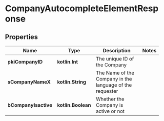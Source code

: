 
# CompanyAutocompleteElementResponse

## Properties
| Name | Type | Description | Notes |
| ------------ | ------------- | ------------- | ------------- |
| **pkiCompanyID** | **kotlin.Int** | The unique ID of the Company |  |
| **sCompanyNameX** | **kotlin.String** | The Name of the Company in the language of the requester |  |
| **bCompanyIsactive** | **kotlin.Boolean** | Whether the Company is active or not |  |



